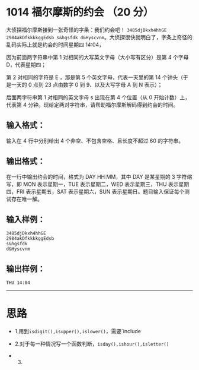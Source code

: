 #	1014 福尔摩斯的约会 （20 分）

大侦探福尔摩斯接到一张奇怪的字条：我们约会吧！ `3485djDkxh4hhGE 2984akDfkkkkggEdsb s&hgsfdk d&Hyscvnm`。大侦探很快就明白了，字条上奇怪的乱码实际上就是约会的时间星期四 14:04，

因为前面两字符串中第 1 对相同的大写英文字母（大小写有区分）是第 4 个字母 D，代表星期四；

第 2 对相同的字符是 E ，那是第 5 个英文字母，代表一天里的第 14 个钟头（于是一天的 0 点到 23 点由数字 0 到 9、以及大写字母 A 到 N 表示）；

后面两字符串第 1 对相同的英文字母 s 出现在第 4 个位置（从 0 开始计数）上，代表第 4 分钟。现给定两对字符串，请帮助福尔摩斯解码得到约会的时间。

##	输入格式：

输入在 4 行中分别给出 4 个非空、不包含空格、且长度不超过 60 的字符串。

##	输出格式：

在一行中输出约会的时间，格式为 DAY HH:MM，其中 DAY 是某星期的 3 字符缩写，即 MON 表示星期一，TUE 表示星期二，WED 表示星期三，THU 表示星期四，FRI 表示星期五，SAT 表示星期六，SUN 表示星期日。题目输入保证每个测试存在唯一解。

##	输入样例：
```
3485djDkxh4hhGE 
2984akDfkkkkggEdsb 
s&hgsfdk 
d&Hyscvnm
```
##	输出样例：
```
THU 14:04
```
___

#	思路

*	1.用到`isdigit(),isupper(),islower()`，需要`include <cctype>

*	2.对于每一种情况写一个函数判断，`isday(),ishour(),isletter()`

*	3.
